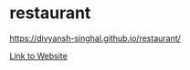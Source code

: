 # restaurant
https://divyansh-singhal.github.io/restaurant/

<a href="https://divyansh-singhal.github.io/restaurant/">Link to Website</a>
